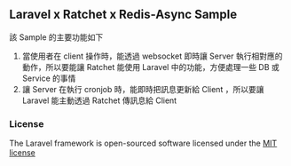 ## Laravel x Ratchet x Redis-Async Sample

該 Sample 的主要功能如下

1. 當使用者在 client 操作時，能透過 websocket 即時讓 Server 執行相對應的動作，所以要能讓 Ratchet 能使用 Laravel 中的功能，方便處理一些 DB 或 Service 的事情
2. 讓 Server 在執行 cronjob 時，能即時把訊息更新給 Client ，所以要讓 Laravel 能主動透過 Ratchet 傳訊息給 Client

### License

The Laravel framework is open-sourced software licensed under the [MIT license](http://opensource.org/licenses/MIT)

